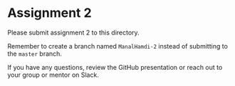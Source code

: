 # Assignment 2

Please submit assignment 2 to this directory.

Remember to create a branch named `ManalHamdi-2` 
instead of submitting to the `master` branch.

If you have any questions, review the GitHub presentation or reach
out to your group or mentor on Slack.
